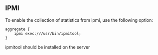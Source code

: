 ## IPMI

To enable the collection of statistics from ipmi, use the following option:
```
aggregate {
    ipmi exec:///usr/bin/ipmitool;
}
```
ipmitool should be installed on the server
